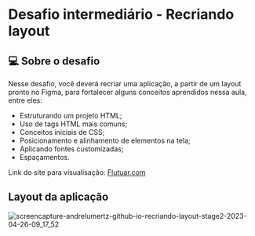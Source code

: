 
# Desafio intermediário - Recriando layout

## 💻 Sobre o desafio

Nesse desafio, você deverá recriar uma aplicação, a partir de um layout pronto no Figma, para fortalecer alguns conceitos aprendidos nessa aula, entre eles:

- Estruturando um projeto HTML;
- Uso de tags HTML mais comuns;
- Conceitos iniciais de CSS;
- Posicionamento e alinhamento de elementos na tela;
- Aplicando fontes customizadas;
- Espaçamentos.


Link do site para visualisação: [Flutuar.com](https://andrelumertz.github.io/recriando-layout-stage2/ "link personalizado")

## Layout da aplicação
![screencapture-andrelumertz-github-io-recriando-layout-stage2-2023-04-26-09_17_52](https://user-images.githubusercontent.com/69599938/234574077-7099f058-4afe-46fc-8631-06600fc04c22.png)
